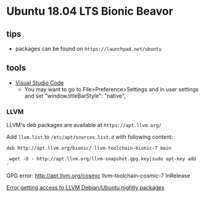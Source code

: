 # Ubuntu 18.04 LTS Bionic Beavor

## tips

* packages can be found on `https://launchpad.net/ubuntu`

## tools

* [Visual Studio Code](https://code.visualstudio.com/docs/setup/linux)
    * You may want to go to File>Preference>Settings and in user settings and set  "window.titleBarStyle": "native",

### LLVM

LLVM's deb packages are available at `https://apt.llvm.org/`

Add `llvm.list` to `/etc/apt/sources.list.d` with following content:

```
deb http://apt.llvm.org/bionic/ llvm-toolchain-bionic-7 main
```

```
 wget -O - http://apt.llvm.org/llvm-snapshot.gpg.key|sudo apt-key add -
```

GPG error: http://apt.llvm.org/cosmic llvm-toolchain-cosmic-7 InRelease

[Error getting access to LLVM Debian/Ubuntu nightly packages](https://askubuntu.com/questions/895786/error-getting-access-to-llvm-debian-ubuntu-nightly-packages)

